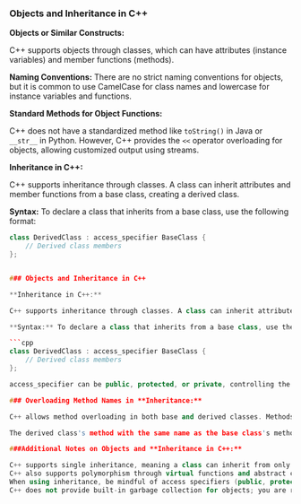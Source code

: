 ### Objects and Inheritance in C++

**Objects or Similar Constructs:**

C++ supports objects through classes, which can have attributes (instance variables) and member functions (methods).

**Naming Conventions:** There are no strict naming conventions for objects, but it is common to use CamelCase for class names and lowercase for instance variables and functions.

**Standard Methods for Object Functions:**

C++ does not have a standardized method like `toString()` in Java or `__str__` in Python. However, C++ provides the `<<` operator overloading for objects, allowing customized output using streams.

**Inheritance in C++:**

C++ supports inheritance through classes. A class can inherit attributes and member functions from a base class, creating a derived class.

**Syntax:** To declare a class that inherits from a base class, use the following format:

```cpp
class DerivedClass : access_specifier BaseClass {
    // Derived class members
};


### Objects and Inheritance in C++

**Inheritance in C++:**

C++ supports inheritance through classes. A class can inherit attributes and member functions from a base class, creating a derived class.

**Syntax:** To declare a class that inherits from a base class, use the following format:

```cpp
class DerivedClass : access_specifier BaseClass {
    // Derived class members
};

access_specifier can be public, protected, or private, controlling the visibility of inherited members.

### Overloading Method Names in **Inheritance:**

C++ allows method overloading in both base and derived classes. Methods in the derived class can have the same name as those in the base class, but they must have a different parameter list.

The derived class's method with the same name as the base class's method will override the base class's method. To explicitly call the base class's method from the derived class, use the scope resolution operator ::.

###Additional Notes on Objects and **Inheritance in C++:**

C++ supports single inheritance, meaning a class can inherit from only one base class. However, it supports multiple levels of inheritance, allowing classes to inherit from other derived classes.
C++ also supports polymorphism through virtual functions and abstract classes, enabling dynamic method binding at runtime.
When using inheritance, be mindful of access specifiers (public, protected, private) to control the visibility of inherited members in the derived class.
C++ does not provide built-in garbage collection for objects; you are responsible for memory management using constructors, destructors, and smart pointers.



